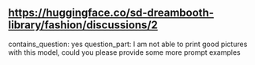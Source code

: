 ## https://huggingface.co/sd-dreambooth-library/fashion/discussions/2

contains_question: yes
question_part: I am not able to print good pictures with this model, could you please provide some more prompt examples 